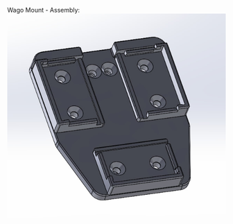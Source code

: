 Wago Mount - Assembly:<br>
![](https://github.com/S95Sedan/Voron-Stuff/blob/main/Electronics/Din%20Mounts/Din%20Wago%20Mount/images/wago_mount_assembled.jpg)
